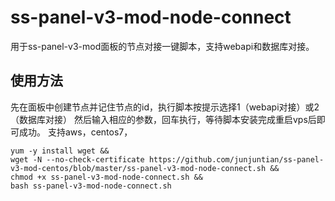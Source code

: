 # ss-panel-v3-mod-node-connect
用于ss-panel-v3-mod面板的节点对接一键脚本，支持webapi和数据库对接。

## 使用方法

先在面板中创建节点并记住节点的id，执行脚本按提示选择1（webapi对接）或2（数据库对接）
然后输入相应的参数，回车执行，等待脚本安装完成重启vps后即可成功。
支持aws，centos7，
```
yum -y install wget &&
wget -N --no-check-certificate https://github.com/junjuntian/ss-panel-v3-mod-centos/blob/master/ss-panel-v3-mod-node-connect.sh &&
chmod +x ss-panel-v3-mod-node-connect.sh &&
bash ss-panel-v3-mod-node-connect.sh
```
